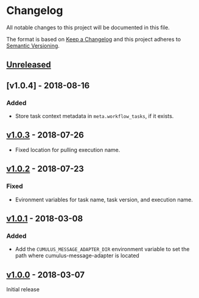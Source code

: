 # Changelog
All notable changes to this project will be documented in this file.

The format is based on [Keep a Changelog](http://keepachangelog.com/en/1.0.0/)
and this project adheres to [Semantic Versioning](http://semver.org/spec/v2.0.0.html).

## [Unreleased]

## [v1.0.4] - 2018-08-16
### Added

- Store task context metadata in `meta.workflow_tasks`, if it exists.

## [v1.0.3] - 2018-07-26

- Fixed location for pulling execution name.

## [v1.0.2] - 2018-07-23
### Fixed

- Evironment variables for task name, task version, and execution name.

## [v1.0.1] - 2018-03-08
### Added

- Add the `CUMULUS_MESSAGE_ADAPTER_DIR` environment variable to set the path where cumulus-message-adapter is located

## [v1.0.0] - 2018-03-07

Initial release

[Unreleased]: https://github.com/cumulus-nasa/cumulus-cumulus-message-adapter-js/compare/v1.0.3...HEAD
[v1.0.3]: https://github.com/cumulus-nasa/cumulus-cumulus-message-adapter-js/compare/v1.0.2...v1.0.3
[v1.0.2]: https://github.com/cumulus-nasa/cumulus-cumulus-message-adapter-js/compare/v1.0.1...v1.0.2
[v1.0.1]: https://github.com/cumulus-nasa/cumulus-cumulus-message-adapter-js/compare/v1.0.0...v1.0.1
[v1.0.0]: https://github.com/cumulus-nasa/cumulus-message-adapter-js/tree/v1.0.0
